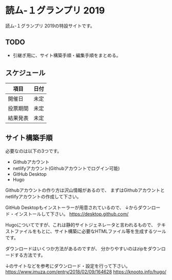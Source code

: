 # 読ム-１グランプリ 2019

読ム-１グランプリ 2019の特設サイトです。


## TODO

- 引継ぎ用に、サイト構築手順・編集手順をまとめる。


## スケジュール

| 項目     | 日付 |
| -------- | ---- |
| 開催日   | 未定 |
| 投票期間 | 未定 |
| 結果発表 | 未定 |


## サイト構築手順

必要なのは以下の3つです。

- Githubアカウント
- netlifyアカウント(Githubアカウントでログイン可能)
- GitHub Desktop
- Hugo

Githubアカウントの作り方は沢山情報があるので、
まずはGithubアカウントとnetlifyアカウントの作成して下さい。

GitHub Desktopもインストーラーが用意されているので、
↓からダウンロード・インストールして下さい。
<https://desktop.github.com/>

Hugoについてですが、これは静的サイトジェネレータと言われるもので、
テキストファイルをもとに、サイト構築に必要なHTMLファイル等を生成するツールです。

ダウンロードはいくつか方法があるのですが、
分かりやすいのはzipをダウンロードする方法です。

↓のサイトなどを参考にダウンロード・設定を行って下さい。
<https://www.imuza.com/entry/2018/02/09/164628>
<https://knooto.info/hugo/>






